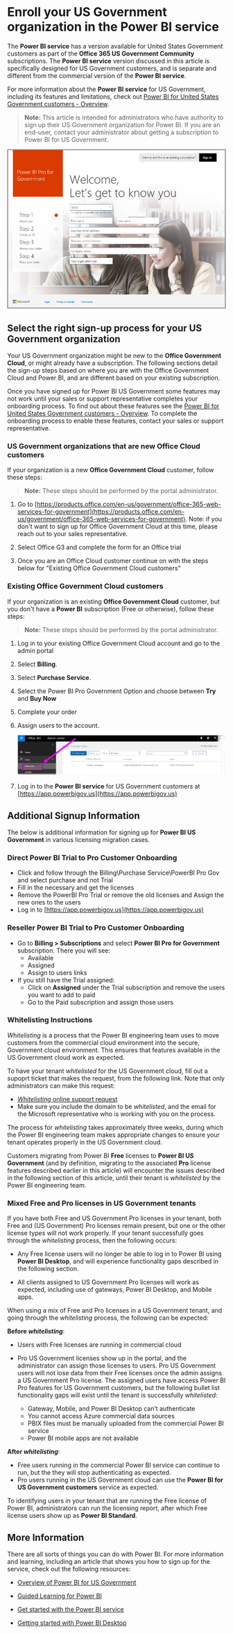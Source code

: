 ﻿<properties
   pageTitle="Sign Up for Power BI for United States Government customers"
   description="For U.S. Government customers, learn how to sign up your US Government organization for the Power BI US Government service"
   services="powerbi"
   documentationCenter=""
   authors="davidiseminger"
   manager="erikre"
   backup=""
   editor=""
   tags=""
   qualityFocus="no"
   qualityDate=""/>

<tags
   ms.service="powerbi"
   ms.devlang="NA"
   ms.topic="article"
   ms.tgt_pltfrm="NA"
   ms.workload="powerbi"
   ms.date="05/01/2017"
   ms.author="davidi"/>

# Enroll your US Government organization in the Power BI service

The **Power BI service** has a version available for United States Government customers as part of the **Office 365 US Government Community** subscriptions. The **Power BI service** version discussed in this article is specifically designed for US Government customers, and is separate and different from the commercial version of the **Power BI service**.

For more information about the **Power BI service** for US Government, including its features and limitations, check out [Power BI for United States Government customers - Overview](powerbi-service-govus-overview.md).

> **Note:** This article is intended for administrators who have authority to sign up their US Government organization for Power BI. If you are an end-user, contact your administrator about getting a subscription to Power BI for US Government.

![](media/powerbi-service-govus-signup/service_govus_signup_1.png)

## Select the right sign-up process for your US Government organization

Your US Government organization might be new to the **Office Government Cloud**, or might already have a subscription. The following sections detail the sign-up steps based on where you are with the Office Government Cloud and Power BI, and are different based on your existing subscription.

Once you have signed up for Power BI US Government some features may not work until your sales or support representative completes your onboarding process. To find out about these features see the [Power BI for United States Government customers - Overview](powerbi-service-govus-overview.md). To complete the onboarding process to enable these features, contact your sales or support representative.


### US Government organizations that are new Office Cloud customers

If your organization is a new **Office Government Cloud** customer, follow these steps:

> **Note:** These steps should be performed by the portal administrator.

1.  Go to [https://products.office.com/en-us/government/office-365-web-services-for-government](https://products.office.com/en-us/government/office-365-web-services-for-government). Note: if you don't want to sign up for Office Government Cloud at this time, please reach out to your sales representative.

2.  Select Office G3 and complete the form for an Office trial

3.  Once you are an Office Cloud customer continue on with the steps below for "Existing Office Government Cloud customers"

### Existing Office Government Cloud customers

If your organization is an existing **Office Government Cloud** customer, but you don't have a **Power BI** subscription (Free or otherwise), follow these steps:

> **Note:** These steps should be performed by the portal administrator.

1.  Log in to your existing Office Government Cloud account and go to the admin portal

2.  Select **Billing**.

3.  Select **Purchase Service**.

4.  Select the Power BI Pro Government Option and choose between **Try** and **Buy Now**

5.  Complete your order

6.  Assign users to the account.

    ![](media/powerbi-service-govus-signup/service_govus_signup_5.png)

7. Log in to the **Power BI service** for US Government customers at [https://app.powerbigov.us](https://app.powerbigov.us)

## Additional Signup Information
The below is additional information for signing up for **Power BI US Government** in various licensing migration cases.

### Direct Power BI Trial to Pro Customer Onboarding
-  Click and follow through the Billing\Purchase Service\PowerBI Pro Gov and select purchase and not Trial
-  Fill in the necessary and get the licenses
-  Remove the PowerBI Pro Trial or remove the old licenses and Assign the new ones to the users
-  Log in to [https://app.powerbigov.us](https://app.powerbigov.us)

### Reseller Power BI Trial to Pro Customer Onboarding
-  Go to **Billing > Subscriptions** and select **Power BI Pro for Government** subscription. There you will see:
   -  Available
   -  Assigned
   -  Assign to users links
-  If you still have the Trial assigned:
   -  Click on **Assigned** under the Trial subscription and remove the users you want to add to paid
   -  Go to the Paid subscription and assign those users

### Whitelisting Instructions
*Whitelisting* is a process that the Power BI engineering team uses to move customers from the commercial cloud environment into the secure, Government cloud environment. This ensures that features available in the US Government cloud work as expected.

To have your tenant *whitelisted* for the US Government cloud, fill out a supoprt ticket that makes the request, from the following link. Note that only administrators can make this request:

-   [*Whitelisting* online support request ](https://powerbi.microsoft.com/clouds/)
-   Make sure you include the domain to be *whitelisted*, and the email for the Microsoft representative who is working with you on the process.

The process for *whitelisting* takes approximately three weeks, during which the Power BI engineering team makes appropriate changes to ensure your tenant operates properly in the US Government cloud.

Customers migrating from Power BI **Free** licenses to **Power BI US Government** (and by definition, migrating to the associated **Pro** license features described earlier in this article) will encounter the issues described in the following section of this article, until their tenant is *whitelisted* by the Power BI engineering team.

### Mixed Free and Pro licenses in US Government tenants

If you have both Free and US Government Pro licenses in your tenant, both Free and (US Government) Pro licenses remain present, but one or the other license types will not work properly. If your tenant successfully goes through the *whitelisting* process, then the following occurs:

-   Any Free license users will no longer be able to log in to Power BI using **Power BI Desktop**, and will experience functionality gaps described in the following section.

-   All clients assigned to US Government Pro licenses will work as expected, including use of gateways, Power BI Desktop, and Mobile apps.

When using a mix of Free and Pro licenses in a US Government tenant, and going through the *whitelisting* process, the following can be expected:

**Before *whitelisting***:
-   Users with Free licenses are running in commercial cloud
-   Pro US Government licenses show up in the portal, and the administrator can assign those licenses to users. Pro US Government users will not lose data from their Free licenses once the admin assigns a US Government Pro license. The assigned users have access Power BI Pro features for US Government customers, but the following bullet list functionality gaps will exist until the tenant is successfully *whitelisted*:

    -   Gateway, Mobile, and Power BI Desktop can’t authenticate
    -   You cannot access Azure commercial data sources
    -  PBIX files must be manually uploaded from the commercial Power BI service
    -  Power BI mobile apps are not available

**After *whitelisting***:
-  Free users running in the commercial Power BI service can continue to run, but the they will stop authenticating as expected.
-  Pro users running in the US Government cloud can use the **Power BI for US Government customers** service as expected.

To identifying users in your tenant that are running the Free license of Power BI, administrators can run the licensing report, after which Free license users show up as **Power BI Standard**.

## More Information

﻿There are all sorts of things you can do with Power BI. For more information and learning, including an article that shows you how to sign up for the service, check out the following resources:

-   [Overview of Power BI for US Government](powerbi-service-govus-overview.md)

-   [Guided Learning for Power BI](powerbi-learning-0-0-what-is-power-bi/.md)

-   [Get started with the Power BI service](powerbi-service-get-started.md)

-   [Getting started with Power BI Desktop](powerbi-desktop-getting-started.md)
